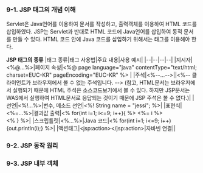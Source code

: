 ### 9-1. JSP 태그의 개념 이해
Servlet은 Java언어를 이용하여 문서를 작성하고, 출력객체를 이용하여 HTML 코드를 삽입하였다.
JSP는 Servlet과 반대로 HTML 코드에 Java언어를 삽입하여 동적 문서를 만들 수 있다.
HTML 코드 안에 Java 코드를 삽입하기 위해서는 태그를 이용해야 한다.

**JSP 태그의 종류**
|태그 종류|태그 사용법|주요 내용|사용 예시|
|--|--|--|--|
|지시자|<%@...%>|페이지 속성|<%@ page language="java" contentType="text/html; charset=EUC-KR" pageEncoding="EUC-KR" %> |
|주석|<%--...-->||<%-- 클라이언트가 브라우저에서 볼 수 없는 주석입니다. --> (참고, HTML문서는 브라우저에서 실행되기 때문에 HTML 주석은 소스코드보기에서 볼 수 있다. 하지만 JSP문서는 WAS에서 실행하여 HTML문서로 응답되는 것이기 때문에 JSP 주석은 볼 수 없다.)|
|선언|<%!...%>|변수, 메소드 선언|<%! String name = "jessi"; %>|
|표현식|<%=...%>|결과값 출력|<% for(int i=1; i<=9; i++){ %> <%= i %> <br> <% } %>|
|스크립틀릿|<%...%>|Java 코드|<% for(int i=1; i<=9; i++){out.println(i);} %>|
|액션태그|\<jsp:action></jsp:action>|자바빈 연결||

### 9-2. JSP 동작 원리

### 9-3. JSP 내부 객체
<!--stackedit_data:
eyJoaXN0b3J5IjpbLTEyNjU2MzU4NjUsNjgzNjU1NDQ5XX0=
-->